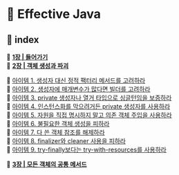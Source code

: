 # 💎 Effective Java

## 🔖 index

🧷 [**1장 | 들어가기**](https://github.com/2021BookChallenge/Effective-Java/tree/main/01%EC%9E%A5)  
🧷 [**2장 | 객체 생성과 파괴**](https://github.com/2021BookChallenge/Effective-Java/tree/main/02%EC%9E%A5)  

🔗 [아이템 1. 생성자 대신 정적 팩터리 메서드를 고려하라](https://github.com/2021BookChallenge/Effective-Java/blob/main/02%EC%9E%A5/item01.md)  
🔗 [아이템 2. 생성자에 매개변수가 많다면 빌더를 고려하라](https://github.com/2021BookChallenge/Effective-Java/blob/main/02%EC%9E%A5/item02.md)  
🔗 [아이템 3. private 생성자나 열거 타입으로 싱글턴임을 보증하라](https://github.com/2021BookChallenge/Effective-Java/blob/main/02%EC%9E%A5/item03.md)  
🔗 [아이템 4. 인스턴스화를 막으려거든 private 생성자를 사용하라](https://github.com/2021BookChallenge/Effective-Java/new/main/02%EC%9E%A5)  
🔗 [아이템 5. 자원을 직접 명시하지 말고 의존 객체 주입을 사용하라](https://github.com/2021BookChallenge/Effective-Java/blob/main/02%EC%9E%A5/item05.md)  
🔗 [아이템 6. 불필요한 객체 생성을 피하라](https://github.com/2021BookChallenge/Effective-Java/blob/main/02%EC%9E%A5/item06.md)  
🔗 [아이템 7. 다 쓴 객체 참조를 해제하라](https://github.com/2021BookChallenge/Effective-Java/blob/main/02%EC%9E%A5/item07.md)  
🔗 [아이템 8. finalizer와 cleaner 사용을 피하라](https://github.com/2021BookChallenge/Effective-Java/blob/main/02%EC%9E%A5/item08.md)  
🔗 [아이템 9. try-finally보다는 try-with-resources를 사용하라](https://github.com/2021BookChallenge/Effective-Java/blob/main/02%EC%9E%A5/item09.md)  

🧷 [**3장 | 모든 객체의 공통 메서드**](https://github.com/2021BookChallenge/Effective-Java/tree/main/03%EC%9E%A5)
